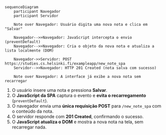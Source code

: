 ```mermaid
sequenceDiagram
    participant Navegador
    participant Servidor

    Note over Navegador: Usuário digita uma nova nota e clica em "Salvar"

    Navegador-->>Navegador: JavaScript intercepta o envio (preventDefault)
    Navegador-->>Navegador: Cria o objeto da nova nota e atualiza a lista localmente (DOM)

    Navegador->>Servidor: POST https://studies.cs.helsinki.fi/exampleapp/new_note_spa
    Servidor-->>Navegador: HTTP 201 Created (nota salva com sucesso)

    Note over Navegador: A interface já exibe a nova nota sem recarregar
  ```
1. O usuário insere uma nota e pressiona **Salvar**.  
2. O **JavaScript da SPA** captura o evento e **evita o recarregamento** (`preventDefault`).  
3. O navegador envia uma **única requisição POST** para `/new_note_spa` com o conteúdo da nota.  
4. O servidor responde com **201 Created**, confirmando o sucesso.  
5. O **JavaScript atualiza o DOM** e mostra a nova nota na tela, sem recarregar nada.  